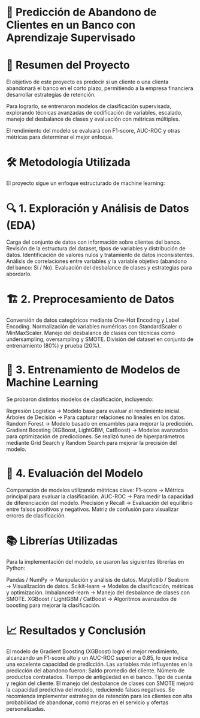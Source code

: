 # 🏦 Predicción de Abandono de Clientes en un Banco con Aprendizaje Supervisado

# 📖 Resumen del Proyecto
El objetivo de este proyecto es predecir si un cliente o una clienta abandonará el banco en el corto plazo, permitiendo a la empresa financiera desarrollar estrategias de retención.

Para lograrlo, se entrenaron modelos de clasificación supervisada, explorando técnicas avanzadas de codificación de variables, escalado, manejo del desbalance de clases y evaluación con métricas múltiples.

El rendimiento del modelo se evaluará con F1-score, AUC-ROC y otras métricas para determinar el mejor enfoque.

# 🛠 Metodología Utilizada
El proyecto sigue un enfoque estructurado de machine learning:

# 🔍 1. Exploración y Análisis de Datos (EDA)
Carga del conjunto de datos con información sobre clientes del banco.
Revisión de la estructura del dataset, tipos de variables y distribución de datos.
Identificación de valores nulos y tratamiento de datos inconsistentes.
Análisis de correlaciones entre variables y la variable objetivo (abandono del banco: Sí / No).
Evaluación del desbalance de clases y estrategias para abordarlo.

# 🏗️ 2. Preprocesamiento de Datos
Conversión de datos categóricos mediante One-Hot Encoding y Label Encoding.
Normalización de variables numéricas con StandardScaler o MinMaxScaler.
Manejo del desbalance de clases con técnicas como undersampling, oversampling y SMOTE.
División del dataset en conjunto de entrenamiento (80%) y prueba (20%).

# 🤖 3. Entrenamiento de Modelos de Machine Learning
Se probaron distintos modelos de clasificación, incluyendo:

Regresión Logística → Modelo base para evaluar el rendimiento inicial.
Árboles de Decisión → Para capturar relaciones no lineales en los datos.
Random Forest → Modelo basado en ensambles para mejorar la predicción.
Gradient Boosting (XGBoost, LightGBM, CatBoost) → Modelos avanzados para optimización de predicciones.
Se realizó tuneo de hiperparámetros mediante Grid Search y Random Search para mejorar la precisión del modelo.

# 🎯 4. Evaluación del Modelo
Comparación de modelos utilizando métricas clave:
F1-score → Métrica principal para evaluar la clasificación.
AUC-ROC → Para medir la capacidad de diferenciación del modelo.
Precisión y Recall → Evaluación del equilibrio entre falsos positivos y negativos.
Matriz de confusión para visualizar errores de clasificación.

# 📚 Librerías Utilizadas
Para la implementación del modelo, se usaron las siguientes librerías en Python:

Pandas / NumPy → Manipulación y análisis de datos.
Matplotlib / Seaborn → Visualización de datos.
Scikit-learn → Modelos de clasificación, métricas y optimización.
Imbalanced-learn → Manejo del desbalance de clases con SMOTE.
XGBoost / LightGBM / CatBoost → Algoritmos avanzados de boosting para mejorar la clasificación.

# 📈 Resultados y Conclusión
El modelo de Gradient Boosting (XGBoost) logró el mejor rendimiento, alcanzando un F1-score alto y un AUC-ROC superior a 0.85, lo que indica una excelente capacidad de predicción.
Las variables más influyentes en la predicción del abandono fueron:
Saldo promedio del cliente.
Número de productos contratados.
Tiempo de antigüedad en el banco.
Tipo de cuenta y región del cliente.
El manejo del desbalance de clases con SMOTE mejoró la capacidad predictiva del modelo, reduciendo falsos negativos.
Se recomienda implementar estrategias de retención para los clientes con alta probabilidad de abandonar, como mejoras en el servicio y ofertas personalizadas.

